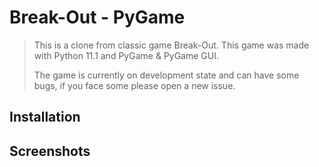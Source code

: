 # Break-Out - PyGame #

> This is a clone from classic game Break-Out. This game was made with Python 11.1 and PyGame & PyGame GUI.
>
> The game is currently on development state and can have some bugs, if you face some please open a new issue.

## Installation ##

## Screenshots ##
